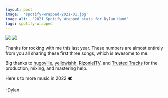 ```yaml
---
layout: post
image:  'spotify-wrapped-2021-01.jpg'
image_alt:  '2021 Spotify Wrapped stats for Dylan Hand'
tags: spotify-wrapped
---
```


![]({{site.baseurl}}spotify-wrapped-2021-02.jpg)
![]({{site.baseurl}}spotify-wrapped-2021-03.jpg)

Thanks for rocking with me this last year. These numbers are almost entirely from you all sharing these first three songs, which is awesome to me.

Big thanks to [hugoville](https://open.spotify.com/artist/64n1e0DzGF4kQYeyaXJTJY?si=XqBa9EWjS0yownHI1EUVkQ), [yellowishh](https://open.spotify.com/artist/0gIGqpvEoikRkQwhZ0wCTn?si=hWbiNgKyQYy8UlHVrathBw), [RizonielTV](https://youtube.com/rizonieltv), and [Trusted Tracks](https://trustedtracks.se/) for the production, mixing, and mastering help.

Here's to more music in 2022 🕊

-Dylan